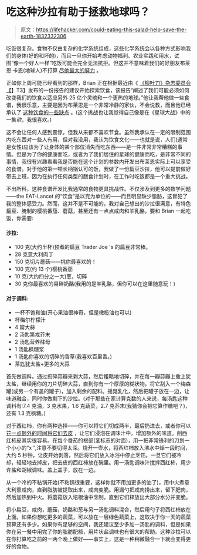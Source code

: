 # 吃这种沙拉有助于拯救地球吗？

> 原文：<https://lifehacker.com/could-eating-this-salad-help-save-the-earth-1832332306>

吃饭很复杂。食物不仅由复杂的化学系统组成，这些化学系统会以各种方式影响我们的身体(好的和坏的)，而且一旦你开始考虑动物福利、农业实践和用水，试图“像一个好人一样”吃饭可能会完全无法抗拒。但这并不意味着我们的好朋友布莱恩·卡恩(地球人)不打算 [尽他最大的努力](https://gizmodo.com/for-30-days-im-going-to-eat-like-im-trying-to-save-the-1832239885) 。



正如你上周可能已经看到的那样，Brian 正在根据最近由《 [《柳叶刀》杂志委员会【](https://eatforum.org/eat-lancet-commission/)】T3】发布的一份报告的建议开始探索饮食，该报告“阐述了我们可能必须如何改变我们的饮食以适应另外 25 亿个灵魂和一个更热的地球。”他让我帮他做一些食谱，我很乐意，主要是因为布莱恩是一个非常冷静的家伙，不会说教，而且他已经承认了 [这种饮食的一些缺点](https://www.vox.com/2019/1/23/18185446/climate-change-planet-based-diet-lancet-eat-commission) 。(这个挑战也让我觉得自己像是在《星球大战》中的一集*砍*，我很喜欢。)

这不会让任何人感到震惊，但我从来都不喜欢节食。虽然我承认在一定的限制范围内吃东西对一些人有用，但对我没用，我认为饮食文化——也就是说，人们(通常是女性)应该为了让身体的某个部位消失而吃东西——是一件非常非常糟糕的事情。但是为了你的健康而吃，或者为了我们居住的星球的健康而吃，是非常不同的事情，我很有兴趣看看我是否能在这个计划的参数内开发出布莱恩实际上可以享受的食谱。对于他的第一顿长柄锅认可的饭，我做了一份扁豆沙拉，他可以提前做好带去上班，因为在执行任何类型的膳食计划时，在工作时吃饭都是一个重大挑战。

不出所料，这种食谱开发比我通常的食物更具挑战性。不仅涉及到更多的数学问题——the EAT-Lancet 的“饮食”是以克为单位的——而且明显缺少脂肪，这冒犯了我的整体感受力。然而，这并不是不可能的，我对自己想出的沙拉很满意，有特色扁豆、腌制的樱桃番茄、蘑菇，甚至还有一点点咸肉和羊乳酪。要和 Brian 一起吃饭，你需要:

#### 沙拉:

*   100 克(大约半杯)预煮的扁豆 Trader Joe 's 的扁豆非常棒。
*   28 克意大利肉丁
*   150 克切片蘑菇——挑你最喜欢的！
*   100 克(约 13 个)樱桃番茄
*   10 克(大约四分之一大)葱，切碎
*   30 克你最喜欢的易碎奶酪(我用的是羊乳酪，但你可以在这里随意玩！)

#### 对于调料:

*   一杯不饱和油(开心果油很神奇，但是橄榄油也可以)
*   杯梅尔柠檬汁
*   4 瓣大蒜
*   2 汤匙第戎芥末
*   2 汤匙营养酵母
*   1 汤匙枫糖浆
*   1 汤匙你喜欢的切碎的香草(我喜欢百里香。)
*   茶匙犹太盐+更多的大蒜

首先做调料。通过捣碎蒜瓣来剥大蒜，然后粗略地切碎，并在每一瓣蒜瓣上撒上犹太盐，继续用你的刀片切碎大蒜，直到你有一个厚厚的糊状物。将它刮入一个梅森罐(或另一个有盖的罐子)，加入剩余的配料。摇晃乳化，然后把罐子放在一边，让味道融合，同时你做剩下的沙拉。(对于那些在家计算克数的人来说，每汤匙这种调料有:7.4 克油，3 克水果，1.6 克蔬菜，2.7 克芥末(我猜你会把它算作糖吧？)，还有 1.3 克枫糖。)

对于西红柿，你有两种选择——你可以将它们切成两半，最后扔进去，或者你可以 [花一点额外的时间将它们去皮](https://lifehacker.com/how-to-make-cheap-side-dishes-that-seem-fancy-1825900642) ，让它们浸泡在调味汁中，增加额外的味道。削西红柿皮其实很容易。在每个番茄的根部(茎标志的对面)，用一把非常锋利的刀划一个小小的“x ”,注意不要切得太深。烧开一壶水，将西红柿放入沸水中焯一段时间，大约 5 秒钟，让皮开始剥落，然后将它们放入冰浴中停止烹饪。一旦它们被冷却，轻轻地去掉皮，把去皮的西红柿放在碗里。用一汤匙调味汁搅拌西红柿，用少许盐和胡椒调味。盖上盖子，放在一边。



从一个冷的不粘锅开始(不粘锅很重要，这样你就不用加更多的油了)，用中火煮意大利熏咸肉，直到脂肪被提取出来，咸肉变脆。用漏勺把咸肉捞出来，留下肥肉，然后加热到中火。将蘑菇放入培根油中烹制，直到它们释放出大部分水分并变脆。

将小扁豆，咸肉，蘑菇，奶酪和葱与另一汤匙调料混合，然后用勺子将西红柿放在上面。如果你想吃更多的蔬菜，可以放在一层绿色蔬菜上，这取决于你一天的蔬菜预算还有多少。如果你有足够的空间，我还建议至少多加一汤匙的调料，但是如果你在另一餐中用完了你的脂肪配额，用片状盐调味也有很大的帮助。这种沙拉可以在你打算吃之前的一两个晚上做好——事实上，这是一种稍微融合一下就会变得更好的食物。